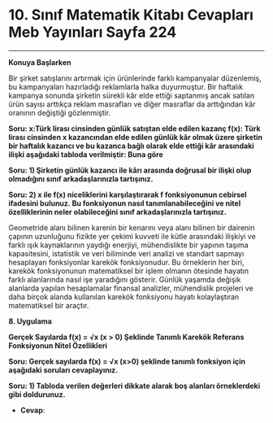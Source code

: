 # 10. Sınıf Matematik Kitabı Cevapları Meb Yayınları Sayfa 224

---

**Konuya Başlarken**

Bir şirket satışlarını artırmak için ürünlerinde farklı kampanyalar düzenlemiş, bu kampanyaları hazırladığı reklamlarla halka duyurmuştur. Bir haftalık kampanya sonunda şirketin sürekli kâr elde ettiği saptanmış ancak satılan ürün sayısı arttıkça reklam masrafları ve diğer masraflar da arttığından kâr oranının değiştiği gözlenmiştir.

**Soru: x:Türk lirası cinsinden günlük satıştan elde edilen kazanç f(x): Türk lirası cinsinden x kazancından elde edilen günlük kâr olmak üzere şirketin bir haftalık kazancı ve bu kazanca bağlı olarak elde ettiği kâr arasındaki ilişki aşağıdaki tabloda verilmiştir: Buna göre**

**Soru: 1) Şirketin günlük kazancı ile kârı arasında doğrusal bir ilişki olup olmadığını sınıf arkadaşlarınızla tartışınız.**

**Soru: 2) x ile f(x) niceliklerini karşılaştırarak f fonksiyonunun cebirsel ifadesini bulunuz. Bu fonksiyonun nasıl tanımlanabileceğini ve nitel özelliklerinin neler olabileceğini sınıf arkadaşlarınızla tartışınız.**

Geometride alanı bilinen karenin bir kenarını veya alanı bilinen bir dairenin çapının uzunluğunu fizikte yer çekimi kuvveti ile kütle arasındaki ilişkiyi ve farklı ışık kaynaklarının yaydığı enerjiyi, mühendislikte bir yapının taşıma kapasitesini, istatistik ve veri biliminde veri analizi ve standart sapmayı hesaplayan fonksiyonlar karekök fonksiyonudur. Bu örneklerin her biri, karekök fonksiyonunun matematiksel bir işlem olmanın ötesinde hayatın farklı alanlarında nasıl işe yaradığını gösterir. Günlük yaşamda değişik alanlarda yapılan hesaplamalar finansal analizler, mühendislik projeleri ve daha birçok alanda kullanılan karekök fonksiyonu hayatı kolaylaştıran matematiksel bir araçtır.

**8. Uygulama**

**Gerçek Sayılarda f(x) = √x (x > 0) Şeklinde Tanımlı Karekök Referans Fonksiyonun Nitel Özellikleri**

**Soru: Gerçek sayılarda f(x) = √x (x>0) şeklinde tanımlı fonksiyon için aşağıdaki soruları cevaplayınız.**

**Soru: 1) Tabloda verilen değerleri dikkate alarak boş alanları örneklerdeki gibi doldurunuz.**

-   **Cevap**: